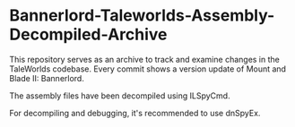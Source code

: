 # Bannerlord-Taleworlds-Assembly-Decompiled-Archive

This repository serves as an archive to track and examine changes in the TaleWorlds codebase.
Every commit shows a version update of Mount and Blade II: Bannerlord.

The assembly files have been decompiled using ILSpyCmd.

For decompiling and debugging, it's recommended to use dnSpyEx.

